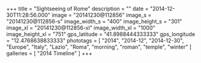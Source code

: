 +++
title = "Sightseeing of Rome"
description = ""
date = "2014-12-30T11:28:56.000"
image = "20141230@112856"
image_s = "20141230@112856-s"
image_width_s = "400"
image_height_s = "301"
image_xl = "20141230@112856-xl"
image_width_xl = "1000"
image_height_xl = "751"
gps_latitude = "41.8988444333333"
gps_longitude = "12.4768638833333"
phototags = [ "2014", "2014-12", "2014-12-30", "Europe", "Italy", "Lazio", "Roma", "morning", "roman", "temple", "winter" ]
galleries = [ "2014 Timeline" ]
+++
